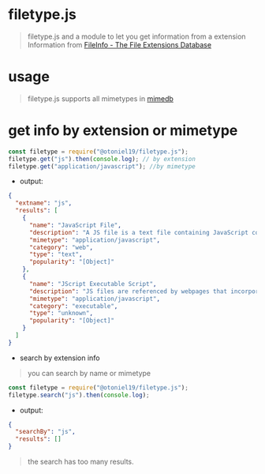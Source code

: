 # filetype.js

> filetype.js and a module to let you get information from a extension
> <br>
> Information from [FileInfo - The File Extensions Database](https://fileinfo.com)

# usage

> filetype.js supports all mimetypes in [mimedb](https://raw.githubusercontent.com/jshttp/mime-db/master/db.json)

# get info by extension or mimetype

```js
const filetype = require("@otoniel19/filetype.js");
filetype.get("js").then(console.log); // by extension
filetype.get("application/javascript"); //by mimetype
```

- output:

```json
{
  "extname": "js",
  "results": [
    {
      "name": "JavaScript File",
      "description": "A JS file is a text file containing JavaScript code that is used to execute JavaScript instructions in webpages. It may include functions that open and close windows, validate form fields, enable rollover images, or create dropdown menus.",
      "mimetype": "application/javascript",
      "category": "web",
      "type": "text",
      "popularity": "[Object]"
    },
    {
      "name": "JScript Executable Script",
      "description": "JS files are referenced by webpages that incorporate JavaScript functions. They are usually imported in the or sections of the HTML. JS files are helpful when the same JavaScript code is used in multiple webpages as they allow the different pages to reference the code in the one external JS file.",
      "mimetype": "application/javascript",
      "category": "executable",
      "type": "unknown",
      "popularity": "[Object]"
    }
  ]
}
```

- search by extension info

> you can search by name or mimetype

```js
const filetype = require("@otoniel19/filetype.js");
filetype.search("js").then(console.log);
```

- output:

```json
{
  "searchBy": "js",
  "results": []
}
```

> the search has too many results.
